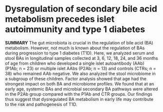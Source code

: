 

# Dysregulation of secondary bile acid metabolism precedes islet autoimmunity and type 1 diabetes #

**SUMMARY**
The gut microbiota is crucial in the regulation of bile acid (BA) metabolism. However, not much is known about the regulation of BAs during progression to type 1 diabetes (T1D). Here, we analyzed serum and stool BAs in longitudinal samples collected at 3, 6, 12, 18, 24, and 36 months of age from children who developed a single islet autoantibody (AAb) (P1Ab; n = 23) or multiple islet AAbs (P2Ab; n = 13) and controls (CTRs; n = 38) who remained AAb negative. We also analyzed the stool microbiome in a subgroup of these children. Factor analysis showed that age had the strongest impact on both BA and microbiome profiles. We found that at an early age, systemic BAs and microbial secondary BA pathways were altered in the P2Ab group compared with the P1Ab and CTR groups. Our findings thus suggest that dysregulated BA metabolism in early life may contribute to the risk and pathogenesis of T1D.
